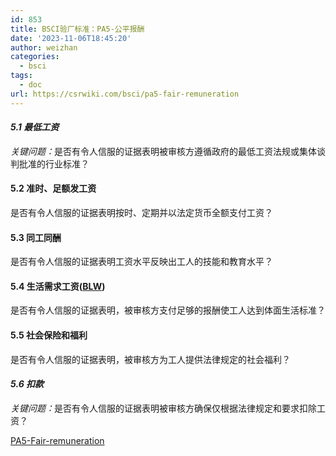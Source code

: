 ```yaml
---
id: 853
title: BSCI验厂标准：PA5-公平报酬
date: '2023-11-06T18:45:20'
author: weizhan
categories:
  - bsci
tags:
  - doc
url: https://csrwiki.com/bsci/pa5-fair-remuneration
---
```


#### *5.1 最低工资*

*关键问题：*&#x662F;否有令人信服的证据表明被审核方遵循政府的最低工资法规或集体谈判批准的行业标准？

#### 5.2 准时、足额发工资

是否有令人信服的证据表明按时、定期并以法定货币全额支付工资？

#### 5.3 同工同酬

是否有令人信服的证据表明工资水平反映出工人的技能和教育水平？

#### 5.4 生活需求工资([BLW](https://csrwiki.com/let-me-introduce-you-to-living-wage/))

是否有令人信服的证据表明，被审核方支付足够的报酬使工人达到体面生活标准？

#### 5.5 社会保险和福利

是否有令人信服的证据表明，被审核方为工人提供法律规定的社会福利？

#### *5.6 扣款*

*关键问题：*&#x662F;否有令人信服的证据表明被审核方确保仅根据法律规定和要求扣除工资？

[PA5-Fair-remuneration](https://csrwiki.com/wp-content/uploads/2024/04/PA5-Fair-remuneration.pdf)
